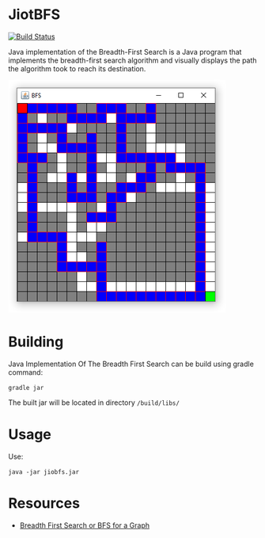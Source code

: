 # JiotBFS
[![Build Status](https://travis-ci.org/gregei/JiotBFS.svg?branch=master)](https://travis-ci.org/gregei/JiotBFS)

Java implementation of the Breadth-First Search is a Java program that implements the breadth-first search algorithm and visually displays the path the algorithm took to reach its destination.

![JiotBFS running](docs/images/showcase.png)

# Building
Java Implementation Of The Breadth First Search can be build using gradle command: 

    gradle jar
    
The built jar will be located in directory `/build/libs/`

# Usage 
Use:

    java -jar jiobfs.jar
    
# Resources

* [Breadth First Search or BFS for a Graph](https://www.geeksforgeeks.org/breadth-first-search-or-bfs-for-a-graph)
